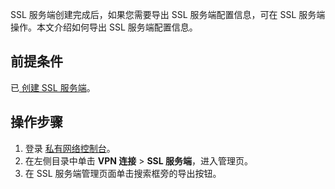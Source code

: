 SSL 服务端创建完成后，如果您需要导出 SSL 服务端配置信息，可在 SSL 服务端操作。本文介绍如何导出 SSL 服务端配置信息。

## 前提条件
已[ 创建 SSL 服务端](https://intl.cloud.tencent.com/document/product/1037/43905)。

## 操作步骤
1. 登录 [私有网络控制台](https://console.cloud.tencent.com/vpc/vpc?rid=1)。
2. 在左侧目录中单击 **VPN 连接** > **SSL 服务端**，进入管理页。
3. 在 SSL 服务端管理页面单击搜索框旁的导出按钮。
![]()
